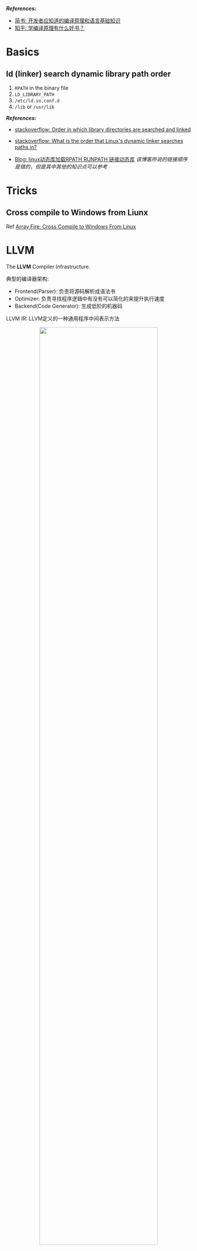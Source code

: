 ***References:***

- [简书: 开发者应知道的编译原理和语言基础知识](https://www.jianshu.com/p/0913993a4c3f)
- [知乎: 学编译原理有什么好书？](https://www.zhihu.com/question/25868417)

# Basics

## ld (linker) search dynamic library path order

1. `RPATH` in the binary file
2. `LD_LIBRARY_PATH`
3. `/etc/ld.so.conf.d`
4. `/lib` or `/usr/lib`

***References:***

- [stackoverflow: Order in which library directories are searched and linked](https://stackoverflow.com/questions/36015224/order-in-which-library-directories-are-searched-and-linked)

- [stackoverflow: What is the order that Linux's dynamic linker searches paths in?](https://unix.stackexchange.com/a/367682)

- [Blog: linux动态库加载RPATH,RUNPATH 链接动态库](https://gotowqj.iteye.com/blog/1926771)
    *该博客所说的链接顺序是错的，但是其中其他的知识点可以参考*

# Tricks

## Cross compile to Windows from Liunx

Ref [Array Fire: Cross Compile to Windows From Linux](https://arrayfire.com/cross-compile-to-windows-from-linux/)

# LLVM

The **LLVM** Compiler Infrastructure.

典型的编译器架构:

- Frontend(Parser): 负责将源码解析成语法书
- Optimizer: 负责寻找程序逻辑中有没有可以简化的来提升执行速度
- Backend(Code Generator): 生成低阶的机器码

LLVM IR: LLVM定义的一种通用程序中间表示方法

<p align="center">
  <img
  src="https://upload-images.jianshu.io/upload_images/9890707-0ced79013b8632aa.png?imageMogr2/auto-orient/strip%7CimageView2/2/w/1240" width="80%">
</p>

Frontend 把原始语言的逻辑翻译成LLVM IR，Optimizer 把 LLVM IR 整理成效率更好的 LLVM IR、Backend 拿到 LLVM IR 來生成机器目标平台的机器语言。

LLVM的Optimizer是由多个**Pass**组成

一个LLVM Pass的input

Ref [Medium: 編譯器 LLVM 淺淺玩](https://medium.com/@zetavg/%E7%B7%A8%E8%AD%AF%E5%99%A8-llvm-%E6%B7%BA%E6%B7%BA%E7%8E%A9-42a58c7a7309)

# 并发与并行 (Concurrent & Parallel)

> Rob Pike大神关于两者的阐述：“并发关乎结构，并行关乎执行”

并发: 多个任务可以同时存在
并行: 多个任务可以同时执行

代码可以写成并发的，但是如果cpu不支持并行，就无法并行

Ref [知乎: 并发与并行的区别？](https://www.zhihu.com/question/33515481)